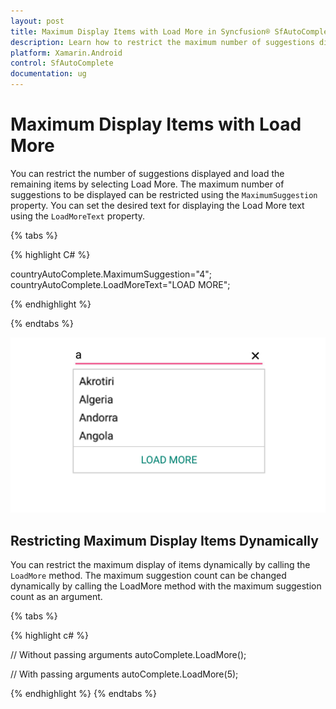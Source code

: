 ```yaml
---
layout: post
title: Maximum Display Items with Load More in Syncfusion® SfAutoComplete Control for Xamarin.Android
description: Learn how to restrict the maximum number of suggestions displayed in SfAutoComplete and implement load more functionality
platform: Xamarin.Android
control: SfAutoComplete
documentation: ug
---
```


# Maximum Display Items with Load More

You can restrict the number of suggestions displayed and load the remaining items by selecting Load More. The maximum number of suggestions to be displayed can be restricted using the `MaximumSuggestion` property. You can set the desired text for displaying the Load More text using the `LoadMoreText` property.


{% tabs %}

{% highlight C# %}

countryAutoComplete.MaximumSuggestion="4";
countryAutoComplete.LoadMoreText="LOAD MORE";
	 
{% endhighlight %}

{% endtabs %}
	
![Load More functionality example](images/loadmore.png)
## Restricting Maximum Display Items Dynamically

You can restrict the maximum display of items dynamically by calling the `LoadMore` method. The maximum suggestion count can be changed dynamically by calling the LoadMore method with the maximum suggestion count as an argument.
 
{% tabs %}

{% highlight c# %}
 
// Without passing arguments
autoComplete.LoadMore();
 
// With passing arguments
autoComplete.LoadMore(5);
 
{% endhighlight %}
{% endtabs %}